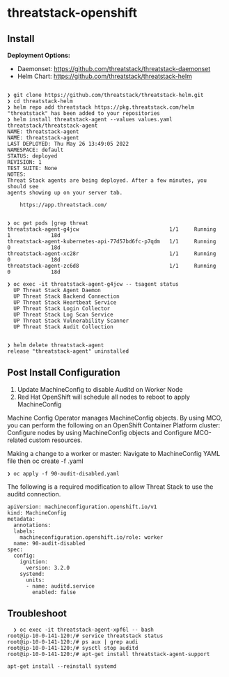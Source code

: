 # threatstack-openshift


## Install
**Deployment Options:**
  - Daemonset: https://github.com/threatstack/threatstack-daemonset
  - Helm Chart: https://github.com/threatstack/threatstack-helm 

```

❯ git clone https://github.com/threatstack/threatstack-helm.git
❯ cd threatstack-helm
❯ helm repo add threatstack https://pkg.threatstack.com/helm
"threatstack" has been added to your repositories
❯ helm install threatstack-agent --values values.yaml threatstack/threatstack-agent
NAME: threatstack-agent
NAME: threatstack-agent
LAST DEPLOYED: Thu May 26 13:49:05 2022
NAMESPACE: default
STATUS: deployed
REVISION: 1
TEST SUITE: None
NOTES:
Threat Stack agents are being deployed. After a few minutes, you should see
agents showing up on your server tab.

    https://app.threatstack.com/


❯ oc get pods |grep threat
threatstack-agent-g4jcw                             1/1     Running   1             18d
threatstack-agent-kubernetes-api-77d57bd6fc-p7qdm   1/1     Running   0             18d
threatstack-agent-xc28r                             1/1     Running   0             18d
threatstack-agent-zc6d8                             1/1     Running   0             18d

❯ oc exec -it threatstack-agent-g4jcw -- tsagent status
  UP Threat Stack Agent Daemon
  UP Threat Stack Backend Connection
  UP Threat Stack Heartbeat Service
  UP Threat Stack Login Collector
  UP Threat Stack Log Scan Service
  UP Threat Stack Vulnerability Scanner
  UP Threat Stack Audit Collection


❯ helm delete threatstack-agent
release "threatstack-agent" uninstalled

```

## Post Install Configuration

1.	Update MachineConfig to disable Auditd on Worker Node
2.	Red Hat OpenShift will schedule all nodes to reboot to apply MachineConfig

Machine Config Operator manages MachineConfig objects. By using MCO, you can perform the following on an OpenShift Container Platform cluster: Configure nodes by using MachineConfig objects and Configure MCO-related custom resources.

Making a change to a worker or master:
Navigate to MachineConfig YAML file then oc create -f <MachineConfig>.yaml 

```
❯ oc apply -f 90-audit-disabled.yaml
```

The following is a required modification to allow Threat Stack to use the auditd connection. 
```
apiVersion: machineconfiguration.openshift.io/v1
kind: MachineConfig
metadata:
  annotations:
  labels:
    machineconfiguration.openshift.io/role: worker
  name: 90-audit-disabled
spec:
  config:
    ignition:
      version: 3.2.0
    systemd:
      units:
      - name: auditd.service
        enabled: false
```

## Troubleshoot

```
  ❯ oc exec -it threatstack-agent-xpf6l -- bash
root@ip-10-0-141-120:/# service threatstack status
root@ip-10-0-141-120:/# ps aux | grep audi
root@ip-10-0-141-120:/# sysctl stop auditd
root@ip-10-0-141-120:/# apt-get install threatstack-agent-support

apt-get install --reinstall systemd